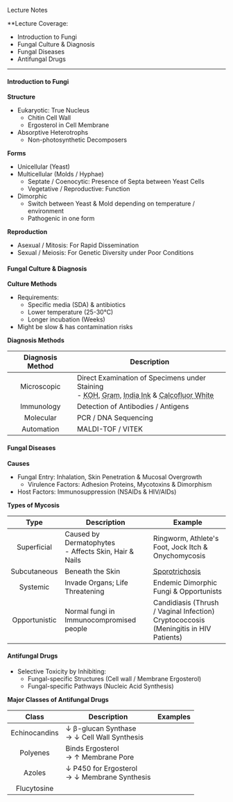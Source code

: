 Lecture Notes

**Lecture Coverage:
- Introduction to Fungi
- Fungal Culture & Diagnosis
- Fungal Diseases
- Antifungal Drugs

---
#### **Introduction to Fungi**
**Structure**
- Eukaryotic: True Nucleus
	- Chitin Cell Wall
	- Ergosterol in Cell Membrane
- Absorptive Heterotrophs
	- Non-photosynthetic Decomposers

**Forms**
- Unicellular (Yeast)
- Multicellular (Molds / Hyphae)
	- Septate / Coenocytic: Presence of Septa between Yeast Cells
	- Vegetative / Reproductive: Function
- Dimorphic
	- Switch between Yeast & Mold depending on temperature / environment
	- Pathogenic in one form

**Reproduction**
- Asexual / Mitosis: For Rapid Dissemination
- Sexual / Meiosis: For Genetic Diversity under Poor Conditions


#### **Fungal Culture & Diagnosis**
**Culture Methods**
- Requirements:
	- Specific media (SDA) & antibiotics
	- Lower temperature (25-30°C)
	- Longer incubation (Weeks)
- Might be slow & has contamination risks

**Diagnosis Methods**

| Diagnosis Method | Description                                                                                                                                                                                                                                |
| :--------------: | ------------------------------------------------------------------------------------------------------------------------------------------------------------------------------------------------------------------------------------------ |
|   Microscopic    | Direct Examination of Specimens under Staining<br>- <abbr Title="Clears Keratin">KOH</abbr>, <abbr Title="Mold = Gram +">Gram</abbr>, <abbr Title="Capsules (e.g. Cryptococcus)">India Ink</abbr> & <abbr Title="">Calcofluor White</abbr> |
|    Immunology    | Detection of Antibodies / Antigens                                                                                                                                                                                                         |
|    Molecular     | PCR / DNA Sequencing                                                                                                                                                                                                                       |
|    Automation    | MALDI-TOF / VITEK                                                                                                                                                                                                                          |


#### **Fungal Diseases**
**Causes**
- Fungal Entry: Inhalation, Skin Penetration & Mucosal Overgrowth
	- Virulence Factors: Adhesion Proteins, Mycotoxins & Dimorphism
- Host Factors: Immunosuppression (NSAIDs & HIV/AIDs)

**Types of Mycosis**

|     Type      | Description                                             | Example                                                                                 |
| :-----------: | ------------------------------------------------------- | --------------------------------------------------------------------------------------- |
|  Superficial  | Caused by Dermatophytes<br>- Affects Skin, Hair & Nails | Ringworm, Athlete's Foot, Jock Itch & Onychomycosis                                     |
| Subcutaneous  | Beneath the Skin                                        | <abbr Title="Rose Gardener's Disease">Sporotrichosis</abbr>                             |
|   Systemic    | Invade Organs; Life Threatening                         | Endemic Dimorphic Fungi & Opportunists                                                  |
| Opportunistic | Normal fungi in Immunocompromised people                | Candidiasis (Thrush / Vaginal Infection)<br>Cryptococcosis (Meningitis in HIV Patients) |


#### **Antifungal Drugs**
- Selective Toxicity by Inhibiting:
	- Fungal-specific Structures (Cell wall / Membrane Ergosterol)
	- Fungal-specific Pathways (Nucleic Acid Synthesis)

**Major Classes of Antifungal Drugs**

|     Class     | Description                                     | Examples |
| :-----------: | ----------------------------------------------- | -------- |
| Echinocandins | ↓ β-glucan Synthase<br>→ ↓ Cell Wall Synthesis  |          |
|   Polyenes    | Binds Ergosterol<br>→ ↑ Membrane Pore           |          |
|    Azoles     | ↓ P450 for Ergosterol<br>→ ↓ Membrane Synthesis |          |
|  Flucytosine  |                                                 |          |
